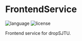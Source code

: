 # FrontendService
![language](https://img.shields.io/badge/Language-Java-orange.svg)
![license](https://img.shields.io/badge/License-GPL--3.0-blue.svg)

Frontend service for dropSJTU.